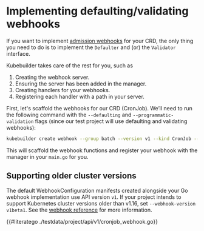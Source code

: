 # Implementing defaulting/validating webhooks

If you want to implement [admission webhooks](../reference/admission-webhook.md)
for your CRD, the only thing you need to do is to implement the `Defaulter`
and (or) the `Validator` interface.

Kubebuilder takes care of the rest for you, such as

1. Creating the webhook server.
1. Ensuring the server has been added in the manager.
1. Creating handlers for your webhooks.
1. Registering each handler with a path in your server.

First, let's scaffold the webhooks for our CRD (CronJob). We’ll need to run the following command with the `--defaulting` and `--programmatic-validation` flags (since our test project will use defaulting and validating webhooks):

```bash
kubebuilder create webhook --group batch --version v1 --kind CronJob --defaulting --programmatic-validation
```

This will scaffold the webhook functions and register your webhook with the manager in your `main.go` for you.

<aside class="note">

<h1>Supporting older cluster versions</h1>

The default WebhookConfiguration manifests created alongside your Go webhook implementation
use API version `v1`. If your project intends to support Kubernetes cluster versions older
than v1.16, set `--webhook-version v1beta1`. See the [webhook reference][webhook-reference]
for more information.

[webhook-reference]: /reference/webhook-overview.md#supporting-older-cluster-versions

</aside>

{{#literatego ./testdata/project/api/v1/cronjob_webhook.go}}
